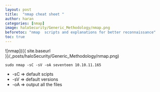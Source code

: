 ```yaml
---
layout: post
title:  "nmap cheat sheet "
author: haran
categories: [nmap]
image: haloSecurity/Generic_Methodology/nmap.png
beforetoc: "nmap  scripts and explanations for better reconnaissance"
toc: true
---
```


![nmap]({{ site.baseurl }}/_posts/haloSecurity/Generic_Methodology/nmap.png)


```console?Prompt$
sudo nmap -sC -sV -oA seventeen 10.10.11.165
```


- -sC => default scipts
- -sV => default versions
- -oA => output all the files